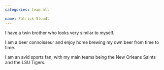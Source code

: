 ```yaml
---
categories: team all

name: Patrick Stoudt
---
```


I have a twin brother who looks very similar to myself.

I am a beer connoisseur and enjoy home brewing my own beer from time to time.

I am an avid sports fan, with my main teams being the New Orleans Saints and the LSU Tigers.